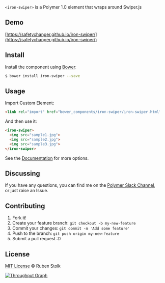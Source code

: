 `<iron-swiper>` is a Polymer 1.0 element that wraps around Swiper.js

## Demo

[https://safetychanger.github.io/iron-swiper/](https://safetychanger.github.io/iron-swiper/)

## Install

Install the component using [Bower](http://bower.io/):

```sh
$ bower install iron-swiper --save
```

## Usage

Import Custom Element:

```html
<link rel="import" href="bower_components/iron-swiper/iron-swiper.html">
```

And then use it:

```html
<iron-swiper>
  <img src="sample1.jpg">
  <img src="sample2.jpg">
  <img src="sample3.jpg">
</iron-swiper>
```

See the [Documentation](https://safetychanger.github.io/iron-swiper/) for more options.

## Discussing

If you have any questions, you can find me on the [Polymer Slack Channel](https://polymer.slack.com/), or just raise an Issue.

## Contributing

1. Fork it!
2. Create your feature branch: `git checkout -b my-new-feature`
3. Commit your changes: `git commit -m 'Add some feature'`
4. Push to the branch: `git push origin my-new-feature`
5. Submit a pull request :D

## License

[MIT License](http://opensource.org/licenses/MIT) © Ruben Stolk

[![Throughput Graph](https://graphs.waffle.io/safetychanger/iron-swiper/throughput.svg)](https://waffle.io/safetychanger/iron-swiper/metrics)
